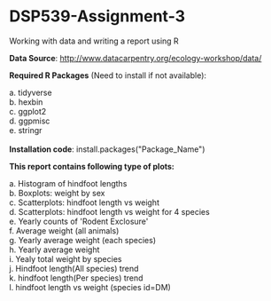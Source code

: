 # DSP539-Assignment-3
Working with data and writing a report using R

**Data Source**: http://www.datacarpentry.org/ecology-workshop/data/

**Required R Packages** (Need to install if not available):<br />

a. tidyverse <br />
b. hexbin <br />
c. ggplot2 <br />
d. ggpmisc <br />
e. stringr <br />
<br />
**Installation code**: install.packages("Package_Name") <br />

**This report contains following type of plots:**

a. Histogram of hindfoot lengths <br />
b. Boxplots: weight by sex <br />
c. Scatterplots:  hindfoot length vs weight<br />
d. Scatterplots:  hindfoot length vs weight for 4 species<br />
e. Yearly counts of 'Rodent Exclosure'<br />
f. Average weight (all animals)<br />
g. Yearly average weight (each species)<br />
h. Yearly average weight<br />
i. Yealy total weight by species<br />
j. Hindfoot length(All species) trend<br />
k. hindfoot length(Per species) trend<br />
l. hindfoot length vs weight (species id=DM)


